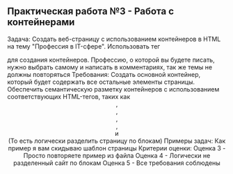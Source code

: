 Практическая работа №3 - Работа с контейнерами
----------------------------------------------
Задача:
Создать веб-страницу с использованием контейнеров в HTML на тему "Профессия в IT-сфере".
Использовать тег <div> для создания контейнеров.
Профессию, о которой вы будете писать, нужно выбрать самому и написать в комментариях, так же темы не должны повторяться
Требования:
Создать основной контейнер, который будет содержать все остальные элементы страницы.
Обеспечить семантическую разметку контейнеров с использованием соответствующих HTML-тегов, таких как <header>, <main>, <nav>, <section>, <aside> и <footer>(То есть логически разделить страницу по блокам)
Примеры задач:
Как пример я вам скидываю шаблон страницы
Критерии оценки:
Оценка 3 - Просто повторяете пример из файла
Оценка 4 - Логически не разделенный сайт по блокам
Оценка 5 - Все требования соблюдены
